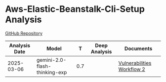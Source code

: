 # Aws-Elastic-Beanstalk-Cli-Setup Analysis

[GitHub Repository](https://github.com/aws/aws-elastic-beanstalk-cli-setup)

| Analysis Date | Model | T | Deep Analysis | Documents |
|---------------|-------|---|:-------------:|-----------|
| 2025-03-06 | gemini-2.0-flash-thinking-exp | 0.7 |  | [Vulnerabilities Workflow 2](2025-03-06-gemini-2.0-flash-thinking-exp/vulnerabilities-workflow-2.md) |